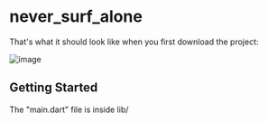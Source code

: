 # never_surf_alone

That's what it should look like when you first download the project:

![image](https://user-images.githubusercontent.com/60558136/218131716-814104b7-1c1c-4d7c-a431-38f90ce21cb5.png)


## Getting Started
The "main.dart" file is inside lib/

